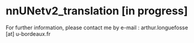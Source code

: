 # nnUNetv2_translation [in progress]
For further information, please contact me by e-mail : arthur.longuefosse [at] u-bordeaux.fr 

